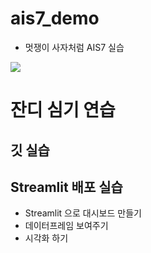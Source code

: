 # ais7_demo
* 멋쟁이 사자처럼 AIS7 실습
<img src = "https://media.discordapp.net/attachments/1014124893605998624/1031741814115414097/unknown.png?width=758&height=215">

# 잔디 심기 연습
## 깃 실습
## Streamlit 배포 실습
* Streamlit 으로 대시보드 만들기
* 데이터프레임 보여주기
* 시각화 하기
